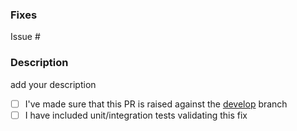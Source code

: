 ### Fixes

Issue #

### Description

add your description

- [ ] I've made sure that this PR is raised against the [develop](https://github.com/robinrodricks/FluentStorage/tree/develop) branch
- [ ] I have included unit/integration tests validating this fix